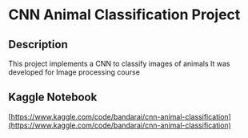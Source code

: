 # CNN Animal Classification Project

## Description
This project implements a CNN to classify images of animals It was developed for Image processing course

## Kaggle Notebook
[https://www.kaggle.com/code/bandarai/cnn-animal-classification](https://www.kaggle.com/code/bandarai/cnn-animal-classification)
